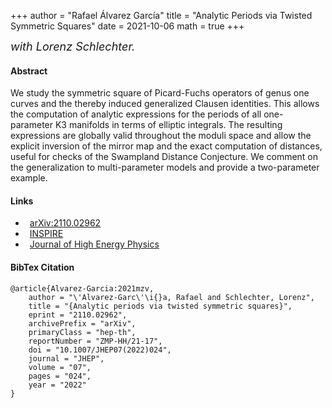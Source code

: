 +++
author = "Rafael Álvarez García"
title = "Analytic Periods via Twisted Symmetric Squares"
date = 2021-10-06
math = true
+++

 <font size="4"> *with Lorenz Schlechter.* </font>

#### Abstract

We study the symmetric square of Picard-Fuchs operators of genus one curves and the thereby induced generalized Clausen identities. This allows the computation of analytic expressions for the periods of all one-parameter K3 manifolds in terms of elliptic integrals. The resulting expressions are globally valid throughout the moduli space and allow the explicit inversion of the mirror map and the exact computation of distances, useful for checks of the Swampland Distance Conjecture. We comment on the generalization to multi-parameter models and provide a two-parameter example.

<!--more-->

#### Links

<ul class="fa-ul">
  <li style="padding-left:.5em"><span class="fa-li"><i class="ai ai-arxiv ai-2x"></i></span><a href="https://arxiv.org/abs/2110.02962">arXiv:2110.02962</a>
  <li style="padding-left:.5em"><span class="fa-li"><i class="ai ai-inspire ai-2x"></i></span><a href="https://inspirehep.net/literature/1940021">INSPIRE</a>
  <li style="padding-left:.5em"><span class="fa-li"><i class="ai ai-springer ai-2x"></i></span><a href="https://link.springer.com/article/10.1007/JHEP07(2022)024">Journal of High Energy Physics</a>
</ul>

#### BibTex Citation

```
@article{Alvarez-Garcia:2021mzv,
    author = "\'Alvarez-Garc\'\i{}a, Rafael and Schlechter, Lorenz",
    title = "{Analytic periods via twisted symmetric squares}",
    eprint = "2110.02962",
    archivePrefix = "arXiv",
    primaryClass = "hep-th",
    reportNumber = "ZMP-HH/21-17",
    doi = "10.1007/JHEP07(2022)024",
    journal = "JHEP",
    volume = "07",
    pages = "024",
    year = "2022"
}
```
